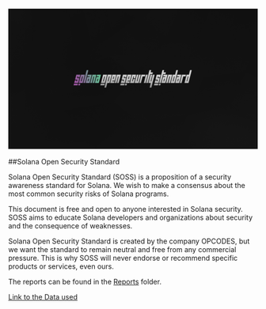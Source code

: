 ![logo](./assets/logo.png)

##Solana Open Security Standard

Solana Open Security Standard (SOSS) is a proposition of a security awareness standard for Solana. We wish to make a consensus about the most common security risks of Solana programs.

This document is free and open to anyone interested in Solana security. SOSS aims to educate Solana developers and organizations about security and the consequence of weaknesses.

Solana Open Security Standard is created by the company OPCODES, but we want the standard to remain neutral and free from any commercial pressure. This is why SOSS will never endorse or recommend specific products or services, even ours.

The reports can be found in the [Reports](./Reports) folder.

[Link to the Data used](https://docs.google.com/spreadsheets/d/1RSMeMVelBddjJbStoFjjolHdUIAc2vgVYR8pGYES9o0/)